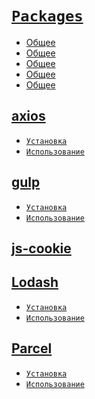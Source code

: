 # [`Packages`](../index.md)

- [Общее]()
- [Общее]()
- [Общее]()
- [Общее]()
- [Общее]()

## [axios](#packages)

- [`Установка`](./Axios/Установка.md)
- [`Использование`](./Axios/Использование.md)

## [gulp](#packages)

- [`Установка`](./Gulp/Установка.md)
- [`Использование`](./Gulp/Использование.md)

## [js-cookie](#packages)

## [Lodash](#packages)

- [`Установка`](./Lodash/Установка.md)
- [`Использование`](./Lodash/Использование.md)

## [Parcel](#packages)

- [`Установка`](./Parcel/Установка.md)
- [`Использование`](./Parcel/Использование.md)
